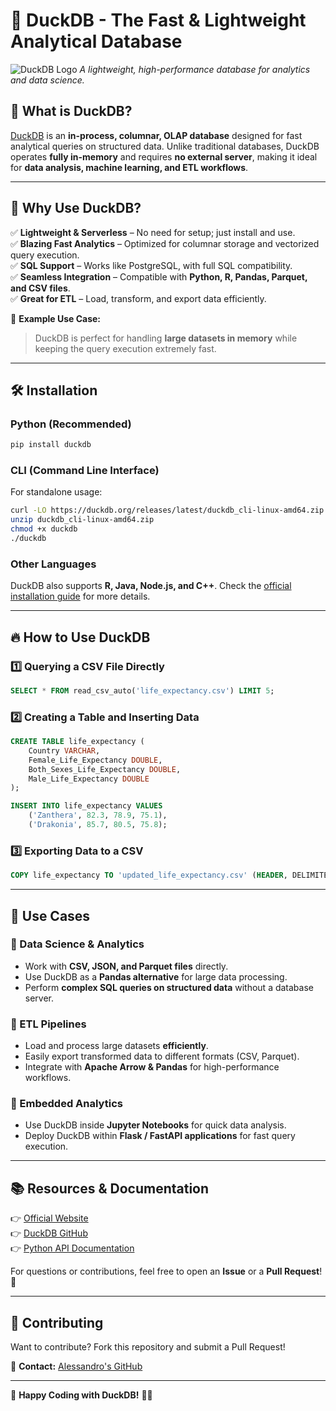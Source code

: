 # 🦆 DuckDB - The Fast & Lightweight Analytical Database

![DuckDB Logo](https://miro.medium.com/v2/resize:fit:1112/0*m9FEabk7UPOOtfr1.png)
*A lightweight, high-performance database for analytics and data science.*

## 📌 What is DuckDB?
[DuckDB](https://duckdb.org/) is an **in-process, columnar, OLAP database** designed for fast analytical queries on structured data. Unlike traditional databases, DuckDB operates **fully in-memory** and requires **no external server**, making it ideal for **data analysis, machine learning, and ETL workflows**.

---

## 🚀 Why Use DuckDB?

✅ **Lightweight & Serverless** – No need for setup; just install and use.  
✅ **Blazing Fast Analytics** – Optimized for columnar storage and vectorized query execution.  
✅ **SQL Support** – Works like PostgreSQL, with full SQL compatibility.  
✅ **Seamless Integration** – Compatible with **Python, R, Pandas, Parquet, and CSV files**.  
✅ **Great for ETL** – Load, transform, and export data efficiently.

📀 **Example Use Case:**  
> DuckDB is perfect for handling **large datasets in memory** while keeping the query execution extremely fast.

---

## 🛠️ Installation

### **Python (Recommended)**
```sh
pip install duckdb
```

### **CLI (Command Line Interface)**
For standalone usage:
```sh
curl -LO https://duckdb.org/releases/latest/duckdb_cli-linux-amd64.zip
unzip duckdb_cli-linux-amd64.zip
chmod +x duckdb
./duckdb
```

### **Other Languages**
DuckDB also supports **R, Java, Node.js, and C++**. Check the [official installation guide](https://duckdb.org/docs/installation/) for more details.

---

## 🔥 How to Use DuckDB

### **1️⃣ Querying a CSV File Directly**
```sql
SELECT * FROM read_csv_auto('life_expectancy.csv') LIMIT 5;
```

### **2️⃣ Creating a Table and Inserting Data**
```sql
CREATE TABLE life_expectancy (
    Country VARCHAR,
    Female_Life_Expectancy DOUBLE,
    Both_Sexes_Life_Expectancy DOUBLE,
    Male_Life_Expectancy DOUBLE
);

INSERT INTO life_expectancy VALUES
    ('Zanthera', 82.3, 78.9, 75.1),
    ('Drakonia', 85.7, 80.5, 75.8);
```

### **3️⃣ Exporting Data to a CSV**
```sql
COPY life_expectancy TO 'updated_life_expectancy.csv' (HEADER, DELIMITER ',');
```

---

## 💊 Use Cases

### **💩 Data Science & Analytics**
- Work with **CSV, JSON, and Parquet files** directly.
- Use DuckDB as a **Pandas alternative** for large data processing.
- Perform **complex SQL queries on structured data** without a database server.

### **💩 ETL Pipelines**
- Load and process large datasets **efficiently**.
- Easily export transformed data to different formats (CSV, Parquet).
- Integrate with **Apache Arrow & Pandas** for high-performance workflows.

### **💩 Embedded Analytics**
- Use DuckDB inside **Jupyter Notebooks** for quick data analysis.
- Deploy DuckDB within **Flask / FastAPI applications** for fast query execution.

---

## 📚 Resources & Documentation

👉 [Official Website](https://duckdb.org/)  
👉 [DuckDB GitHub](https://github.com/duckdb/duckdb)  
👉 [Python API Documentation](https://duckdb.org/docs/api/python.html)  

For questions or contributions, feel free to open an **Issue** or a **Pull Request**! 🚀

---

## 🤝 Contributing
Want to contribute? Fork this repository and submit a Pull Request!  

📩 **Contact:** [Alessandro's GitHub](https://github.com/Alessandro-Schmidt)

---

🚀 **Happy Coding with DuckDB!** 🦆🎯

